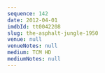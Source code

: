 ```yaml
---
sequence: 142
date: 2012-04-01
imdbId: tt0042208
slug: the-asphalt-jungle-1950
venue: null
venueNotes: null
medium: TCM HD
mediumNotes: null
---
```

